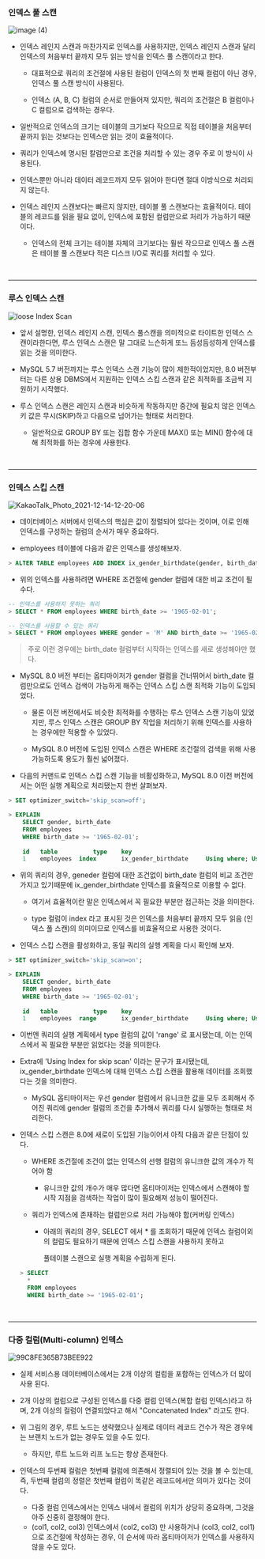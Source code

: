 ### 인덱스 풀 스캔

![image (4)](https://user-images.githubusercontent.com/50399804/145819239-892995ad-320d-4b44-9ae1-076045a61e2c.png)



- 인덱스 레인지 스캔과 마찬가지로 인덱스를 사용하지만, 인덱스 레인지 스캔과 달리 인덱스의 처음부터 끝까지 모두 읽는 방식을 인덱스 풀 스캔이라고 한다.

  - 대표적으로 쿼리의 조건절에 사용된 컬럼이 인덱스의 첫 번째 컬럼이 아닌 경우, 인덱스 풀 스캔 방식이 사용된다.

    

  - 인덱스 (A, B, C) 컬럼의 순서로 만들어져 있지만, 쿼리의 조건절은 B 컬럼이나 C 컬럼으로 검색하는 경우다.

    

- 일반적으로 인덱스의 크기는 테이블의 크기보다 작으므로 직접 테이블을 처음부터 끝까지 읽는 것보다는 인덱스만 읽는 것이 효율적이다.

  

- 쿼리가 인덱스에 명시된 칼럼만으로 조건을 처리할 수 있는 경우 주로 이 방식이 사용된다.

  

- 인덱스뿐만 아니라 데이터 레코드까지 모두 읽어야 한다면 절대 이방식으로 처리되지 않는다.

  

- 인덱스 레인지 스캔보다는 빠르지 않지만, 테이블 풀 스캔보다는 효율적이다. 테이블의 레코드를 읽을 필요 없이, 인덱스에 포함된 컬럼만으로 처리가 가능하기 때문이다.

  - 인덱스의 전체 크기는 테이블 자체의 크기보다는 훨씬 작으므로 인덱스 풀 스캔은 테이블 풀 스캔보다 적은 디스크 I/O로 쿼리를 처리할 수 있다.



<br>

***

### 루스 인덱스 스캔

![loose Index Scan](https://user-images.githubusercontent.com/50399804/145923136-3df15e23-5813-4959-96f4-02c3cf8b0339.png)

- 앞서 설명한, 인덱스 레인지 스캔, 인덱스 풀스캔을 의미적으로 타이트한 인덱스 스캔이라한다면, 루스 인덱스 스캔은 말 그대로 느슨하게 또느 듬성듬성하게 인덱스를 읽는 것을 의미한다.

  

- MySQL 5.7 버전까지는 루스 인덱스 스캔 기능이 많이 제한적이었지만, 8.0 버전부터는 다른 상용 DBMS에서 지원하는 인덱스 스킵 스캔과 같은 최적화를 조금씩 지원하기 시작했다.

  

- 루스 인덱스 스캔은 레인지 스캔과 비슷하게 작동하지만 중간에 필요치 않은 인덱스 키 값은 무시(SKIP)하고 다음으로 넘어가는 형태로 처리한다.

  - 일반적으로 GROUP BY 또는 집합 함수 가운데 MAX() 또는 MIN() 함수에 대해 최적화를 하는 경우에 사용한다.



<br>

***

### 인덱스 스킵 스캔

![KakaoTalk_Photo_2021-12-14-12-20-06](https://user-images.githubusercontent.com/50399804/145927113-7982907a-2c0d-425a-b3a2-ed83fe200b26.jpeg)

- 데이터베이스 서버에서 인덱스의 핵심은 값이 정렬되어 있다는 것이며, 이로 인해 인덱스를 구성하는 컬럼의 순서가 매우 중요하다.

  

- employees 테이블에 다음과 같은 인덱스를 생성해보자.

```sql
> ALTER TABLE employees ADD INDEX ix_gender_birthdate(gender, birth_date);
```



- 위의 인덱스를 사용하려면 WHERE 조건절에 gender 컬럼에 대한 비교 조건이 필수다.

```sql
-- 인덱스를 사용하지 못하는 쿼리
> SELECT * FROM employees WHERE birth_date >= '1965-02-01';

-- 인덱스를 사용할 수 있는 쿼리
> SELECT * FROM employees WHERE gender = 'M' AND birth_date >= '1965-02-01';
```

> 주로 이런 경우에는 birth_date 컬럼부터 시작하는 인덱스를 새로 생성해야만 했다.



- MySQL 8.0 버전 부터는 옵티마이저가 gender 컬럼을 건너뛰어서 birth_date 컬럼만으로도 인덱스 검색이 가능하게 해주는 인덱스 스킵 스캔 최적화 기능이 도입되었다.

  - 물론 이전 버전에서도 비슷한 최적화를 수행하는 루스 인덱스 스캔 기능이 있었지만, 루스 인덱스 스캔은 GROUP BY 작업을 처리하기 위해 인덱스를 사용하는 경우에만 적용할 수 있었다.

    

  - MySQL 8.0 버전에 도입된 인덱스 스캔은 WHERE 조건절의 검색을 위해 사용 가능하도록 용도가 훨씬 넓어졌다.



- 다음의 커맨드로 인덱스 스킵 스캔 기능을 비활성화하고, MySQL 8.0 이전 버전에서는 어떤 실행 계획으로 처리됐는지 한번 살펴보자.

```sql
> SET optimizer_switch='skip_scan=off';

> EXPLAIN
	SELECT gender, birth_date
	FROM employees
	WHERE birth_date >= '1965-02-01';
	
	id   table  		type  	key  									Extra
	1    employees  index		ix_gender_birthdate		Using where; Using Index
```



- 위의 쿼리의 경우, geneder 컬럼에 대한 조건없이 birth_date 컬럼의 비교 조건만 가지고 있기때문에 ix_gender_birthdate 인덱스를 효율적으로 이용할 수 없다.

  - 여기서 효율적이란 말은 인덱스에서 꼭 필요한 부분만 접근하는 것을 의미한다.

    

  - type 컬럼이 index 라고 표시된 것은 인덱스를 처음부터 끝까지 모두 읽음 (인덱스 풀 스캔)의 의미이므로 인덱스를 비효율적으로 사용한 것이다.



- 인덱스 스킵 스캔을 활성화하고, 동일 쿼리의 실행 계획을 다시 확인해 보자.

```sql
> SET optimizer_switch='skip_scan=on';

> EXPLAIN
	SELECT gender, birth_date
	FROM employees
	WHERE birth_date >= '1965-02-01';
	
	id   table  		type  	key  									Extra
	1    employees  range		ix_gender_birthdate		Using where; Using Index for skip scan
```



- 이번엔 쿼리의 실행 계획에서 type 컬럼의 값이 'range' 로 표시됐는데, 이는 인덱스에서 꼭 필요한 부분만 읽었다는 것을 의미한다.

  

- Extra에 'Using Index for skip scan' 이라는 문구가 표시됐는데, ix_gender_birthdate 인덱스에 대해 인덱스 스킵 스캔을 활용해 데이터를 조회했다는 것을 의미한다.

  - MySQL 옵티마이저는 우선 gender 컬럼에서 유니크한 값을 모두 조회해서 주어진 쿼리에 gender 컬럼의 조건을 추가해서 쿼리를 다시 실행하는 형태로 처리한다.

    

- 인덱스 스킵 스캔은 8.0에 새로이 도입된 기능이어서 아직 다음과 같은 단점이 있다.

  - WHERE 조건절에 조건이 없는 인덱스의 선행 컬럼의 유니크한 값의 개수가 적어야 함

    - 유니크한 값의 개수가 매우 많다면 옵티마이저는 인덱스에서 스캔해야 할 시작 지점을 검색하는 작업이 많이 필요해져 성능이 떨어진다.

    

  - 쿼리가 인덱스에 존재하는 컬럼만으로 처리 가능해야 함(커버링 인덱스)

    - 아래의 쿼리의 경우, SELECT 에서 * 를 조회하기 때문에 인덱스 컬럼이외의 컬럼도 필요하기 때문에 인덱스 스킵 스캔을 사용하지 못하고

      풀테이블 스캔으로 실행 계획을 수립하게 된다.

  ```sql
  > SELECT
  	*
  	FROM employees
  	WHERE birth_date >= '1965-02-01';
  ```

  

<br>

***

### 다중 컬럼(Multi-column) 인덱스

![99C8FE365B73BEE922](https://user-images.githubusercontent.com/50399804/145928510-fa6882d9-a401-4729-96e1-4301d0e00629.png)

- 실제 서비스용 데이터베이스에서는 2개 이상의 컬럼을 포함하는 인덱스가 더 많이 사용 된다.

  

- 2개 이상의 컬럼으로 구성된 인덱스를 다중 컬럼 인덱스(복합 컬럼 인덱스)라고 하며, 2개 이상의 컬럼이 연결되었다고 해서 "Concatenated Index" 라고도 한다.

  

- 위 그림의 경우, 루트 노드는 생략했으나 실제로 데이터 레코드 건수가 작은 경우에는 브랜치 노드가 없는 경우도 있을 수도 있다.

  - 하지만, 루트 노드와 리프 노드는 항상 존재한다.

    

- 인덱스의 두번째 컬럼은 첫번째 컬럼에 의존해서 정렬되어 있는 것을 볼 수 있는데, 즉, 두번째 컬럼의 정렬은 첫번째 컬럼이 똑같은 레코드에서만 의미가 있다는 것이다.

  - 다중 컬럼 인덱스에서는 인덱스 내에서 컬럼의 위치가 상당히 중요하며, 그것을 아주 신중히 결정해야 한다.
  - (col1, col2, col3) 인덱스에서 (col2, col3) 만 사용하거나 (col3, col2, col1) 으로 조건절에 작성하는 경우, 이 순서에 따라 옵티마이저가 인덱스를 사용하지 않을 수도 있다.